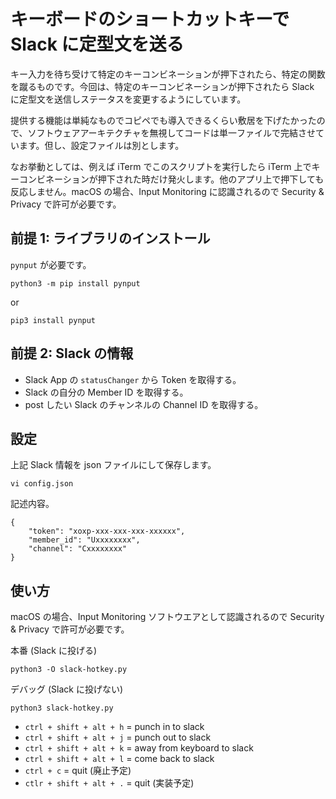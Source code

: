 # キーボードのショートカットキーで Slack に定型文を送る
キー入力を待ち受けて特定のキーコンビネーションが押下されたら、特定の関数を蹴るものです。今回は、特定のキーコンビネーションが押下されたら Slack に定型文を送信しステータスを変更するようにしています。

提供する機能は単純なものでコピペでも導入できるくらい敷居を下げたかったので、ソフトウェアアーキテクチャを無視してコードは単一ファイルで完結させています。但し、設定ファイルは別とします。

なお挙動としては、例えば iTerm でこのスクリプトを実行したら iTerm 上でキーコンビネーションが押下された時だけ発火します。他のアプリ上で押下しても反応しません。macOS の場合、Input Monitoring に認識されるので Security & Privacy で許可が必要です。


## 前提 1: ライブラリのインストール
`pynput` が必要です。
```
python3 -m pip install pynput
```
or
```
pip3 install pynput
```


## 前提 2: Slack の情報
- Slack App の `statusChanger` から Token を取得する。
- Slack の自分の Member ID を取得する。
- post したい Slack のチャンネルの Channel ID を取得する。


## 設定
上記 Slack 情報を json ファイルにして保存します。
```
vi config.json
```
記述内容。
```
{
    "token": "xoxp-xxx-xxx-xxx-xxxxxx",
    "member_id": "Uxxxxxxxx",
    "channel": "Cxxxxxxxx"
}
```


## 使い方
macOS の場合、Input Monitoring ソフトウエアとして認識されるので Security & Privacy で許可が必要です。

本番 (Slack に投げる)
```
python3 -O slack-hotkey.py
```

デバッグ (Slack に投げない)
```
python3 slack-hotkey.py
```

- `ctrl + shift + alt + h` = punch in to slack
- `ctrl + shift + alt + j` = punch out to slack
- `ctrl + shift + alt + k` = away from keyboard to slack
- `ctrl + shift + alt + l` = come back to slack
- `ctrl + c` = quit (廃止予定)
- `ctlr + shift + alt + .` = quit (実装予定)
